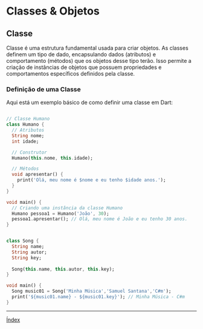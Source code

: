 # Classes & Objetos

## Classe

Classe é uma estrutura fundamental usada para criar objetos. As classes definem um tipo de dado, encapsulando dados (atributos) e comportamento (métodos) que os objetos desse tipo terão. Isso permite a criação de instâncias de objetos que possuem propriedades e comportamentos específicos definidos pela classe.

### Definição de uma Classe
Aqui está um exemplo básico de como definir uma classe em Dart:

~~~dart

// Classe Humano
class Humano {  
  // Atributos  
  String nome;  
  int idade;

  // Construtor  
  Humano(this.nome, this.idade);

  // Métodos  
  void apresentar() {  
    print('Olá, meu nome é $nome e eu tenho $idade anos.');  
  }  
}

void main() {  
  // Criando uma instância da classe Humano  
  Humano pessoa1 = Humano('João', 30);  
  pessoa1.apresentar(); // Olá, meu nome é João e eu tenho 30 anos.  
}
~~~

~~~dart

class Song {
  String name;
  String autor;
  String key;
  
  Song(this.name, this.autor, this.key);
}

void main() {
  Song music01 = Song('Minha Música','Samuel Santana','C#m');
  print('${music01.name} - ${music01.key}'); // Minha Música - C#m
}
~~~

---

[Índex](../README.md)